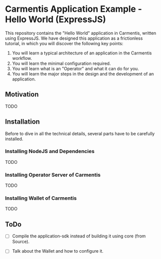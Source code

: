 # Carmentis Application Example - Hello World (ExpressJS)

This repository contains the "Hello World" application in Carmentis, written using ExpressJS.
We have designed this application as a frictionless tutorial, in which you will discover the following key points:
1. You will learn a typical architecture of an application in the Carmentis workflow.
2. You will learn the minimal configuration required.
3. You will learn what is an "Operator" and what it can do for you.
4. You will learn the major steps in the design and the development of an application.


## Motivation
TODO

## Installation
Before to dive in all the technical details, several parts have to be carefully installed.

### Installing NodeJS and Dependencies
TODO
### Installing Operator Server of Carmentis
TODO

### Installing Wallet of Carmentis
TODO


### 

## ToDo
- [ ] Compile the application-sdk instead of building it using core (from Source). 
- [ ] Talk about the Wallet and how to configure it.

